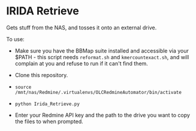 # IRIDA Retrieve

Gets stuff from the NAS, and tosses it onto an external drive.

To use:

- Make sure you have the BBMap suite installed and accessible via your $PATH - this script needs `reformat.sh` and
`kmercountexact.sh`, and will complain at you and refuse to run if it can't find them.

- Clone this repository.

- `source /mnt/nas/Redmine/.virtualenvs/OLCRedmineAutomator/bin/activate`

- `python Irida_Retrieve.py`

- Enter your Redmine API key and the path to the drive you want to copy the files to when prompted.

